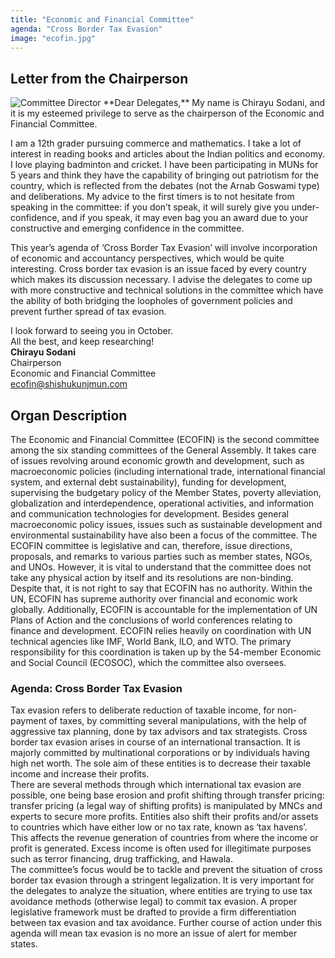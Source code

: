 ```yaml
---
title: "Economic and Financial Committee"
agenda: "Cross Border Tax Evasion"
image: "ecofin.jpg"
---
```

## Letter from the Chairperson

<img class="headshot" src="/assets/images/people/cs.png" alt="Committee Director"> 
**Dear Delegates,**  
My name is Chirayu Sodani, and it is my esteemed privilege to serve as the chairperson of the Economic and Financial Committee.

I am a 12th grader pursuing commerce and mathematics. I take a lot of interest in reading books and articles about the Indian politics and economy. I love playing badminton and cricket. I have been participating in MUNs for 5 years and think they have the capability of bringing out patriotism for the country, which is reflected from the debates (not the Arnab Goswami type) and deliberations. My advice to the first timers is to not hesitate from speaking in the committee: if you don’t speak, it will surely give you under-confidence, and if you speak, it may even bag you an award due to your constructive and emerging confidence in the committee.

This year’s agenda of ‘Cross Border Tax Evasion’ will involve incorporation of economic and accountancy perspectives, which would be quite interesting. Cross border tax evasion is an issue faced by every country which makes its discussion necessary. I advise the delegates to come up with more constructive and technical solutions in the committee which have the ability of both bridging the loopholes of government policies and prevent further spread of tax evasion.

I look forward to seeing you in October.  
All the best, and keep researching!  
**Chirayu Sodani**  
Chairperson  
Economic and Financial Committee  
[ecofin@shishukunjmun.com](mailto:ecofin@shishukunjmun.com)  

## Organ Description
The Economic and Financial Committee (ECOFIN) is the second committee among the six standing committees of the General Assembly. It takes care of issues revolving around economic growth and development, such as macroeconomic policies (including international trade, international financial system, and external debt sustainability), funding for development, supervising the budgetary policy of the Member States, poverty alleviation, globalization and interdependence, operational activities, and information and communication technologies for development. Besides general macroeconomic policy issues, issues such as sustainable development and environmental sustainability have also been a focus of the committee. The ECOFIN committee is legislative and can, therefore, issue directions, proposals, and remarks to various parties such as member states, NGOs, and UNOs. However, it is vital to understand that the committee does not take any physical action by itself and its resolutions are non-binding. Despite that, it is not right to say that ECOFIN has no authority. Within the UN, ECOFIN has supreme authority over financial and economic work globally. Additionally, ECOFIN is accountable for the implementation of UN Plans of Action and the conclusions of world conferences relating to finance and development. ECOFIN relies heavily on coordination with UN technical agencies like IMF, World Bank, ILO, and WTO. The primary responsibility for this coordination is taken up by the 54-member Economic and Social Council (ECOSOC), which the committee also oversees.

### Agenda: Cross Border Tax Evasion
Tax evasion refers to deliberate reduction of taxable income, for non-payment of taxes, by committing several manipulations, with the help of aggressive tax planning, done by tax advisors and tax strategists. Cross border tax evasion arises in course of an international transaction. It is majorly committed by multinational corporations or by individuals having high net worth. The sole aim of these entities is to decrease their taxable income and increase their profits.  
There are several methods through which international tax evasion are possible, one being base erosion and profit shifting through transfer pricing: transfer pricing (a legal way of shifting profits) is manipulated by MNCs and experts to secure more profits. Entities also shift their profits and/or assets to countries which have either low or no tax rate, known as ‘tax havens’. This affects the revenue generation of countries from where the income or profit is generated. Excess income is often used for illegitimate purposes such as terror financing, drug trafficking, and Hawala.  
The committee’s focus would be to tackle and prevent the situation of cross border tax evasion through a stringent legalization. It is very important for the delegates to analyze the situation, where entities are trying to use tax avoidance methods (otherwise legal) to commit tax evasion. A proper legislative framework must be drafted to provide a firm differentiation between tax evasion and tax avoidance. Further course of action under this agenda will mean tax evasion is no more an issue of alert for member states.
